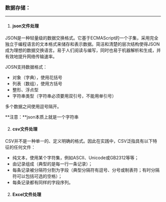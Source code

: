 ### **数据存储：**

---

1. #### **json文件处理**

JSON是一种轻量级的数据交换格式。它基于ECMAScript的一个子集，采用完全独立于编程语言的文本格式来储存和表示数据。简洁和清楚的层次结构使得JSON成为理想的数据交换语言。易于人们阅读与编写，同时也易于机器解析和生成，并有效地提升网络传输速率。

JOSN支持数据格式：

- 对象（字典），使用花括号
- 列表（数组），使用方括号
- 整形、浮点型
- 字符串类型（字符串必须要用双引号，不能用单引号）

多个数据之间使用逗号隔开。

**注意：**json本质上就是一个字符串

2. #### **csv文件处理**

CSV并不是一种单一的、定义明确的格式。因此在实践中，CSV泛指具有以下特征的任何文件：

- 纯文本，使用某个字符集，例如ASCII、Unicode或GB2312等等；
- 由记录组成（典型的是每一行一条记录）；
- 每条记录被分隔符分割为字段（典型分隔符有逗号、分号或制表符；有时分隔符可以包括可选的空格）；
- 每条记录都有同样的字段序列。

2. #### **Excel文件处理**

